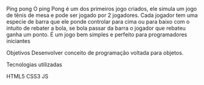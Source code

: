 Ping pong
O ping Pong é um dos primeiros jogo criados, ele simula um jogo de tênis de mesa e pode ser jogado por 2 jogadores. Cada jogador tem uma especie de barra que ele ponde controlar para cima ou para baixo com o intuito de rebater a bola, se bola passar da barra o jogador que rebateu ganha um ponto. É um jogo bem simples e perfeito para programadores iniciantes

Objetivos
Desenvolver conceito de programação voltada para objetos.

Tecnologias utilizadas

HTML5
CSS3
JS
